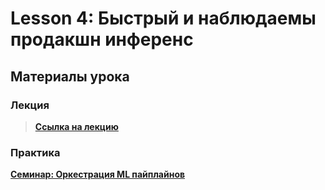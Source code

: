 # Lesson 4: Быстрый и наблюдаемы продакшн инференс

## Материалы урока

### Лекция
> **[Ссылка на лекцию](https://disk.yandex.ru/i/woX6haTENZe7iQ)**

### Практика
**[Семинар: Оркестрация ML пайплайнов](./seminar/README.md)**
